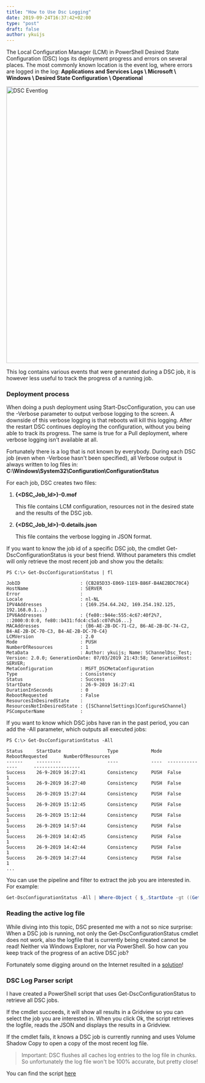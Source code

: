 ```yaml
---
title: "How to Use Dsc Logging"
date: 2019-09-24T16:37:42+02:00
type: "post"
draft: false
author: ykuijs
---
```


The Local Configuration Manager (LCM) in PowerShell Desired State Configuration (DSC)
logs its deployment progress and errors on several places. The most commonly known
location is the event log, where errors are logged in the log:
**Applications and Services Logs \ Microsoft \ Windows \ Desired State Configuration \ Operational**

<img src="../../images/dsc_eventlog.png" alt="DSC Eventlog" style="width:725px;" />

This log contains various events that were generated during a DSC job, it is however
less useful to track the progress of a running job.

### Deployment process

When doing a push deployment using Start-DscConfiguration, you can use the
-Verbose parameter to output verbose logging to the screen. A downside of this
verbose logging is that reboots will kill this logging. After the restart DSC
continues deploying the configuration, without you being able to track its progress.
The same is true for a Pull deployment, where verbose logging isn't available at all.

Fortunately there is a log that is not known by everybody. During each DSC job
(even when -Verbose hasn't been specified), all Verbose output is always written
to log files in: **C:\Windows\System32\Configuration\ConfigurationStatus**

For each job, DSC creates two files:

1. **{\<DSC_Job_Id\>}-0.mof**

     This file contains LCM configuration, resources not in the desired state and
     the results of the DSC job.

1. **{\<DSC_Job_Id\>}-0.details.json**

     This file contains the verbose logging in JSON format.

If you want to know the job id of a specific DSC job, the cmdlet Get-DscConfigurationStatus
is your best friend. Without parameters this cmdlet will only retrieve the most recent
job and show you the details:

```none
PS C:\> Get-DscConfigurationStatus | fl

JobID                      : {CB285D33-E069-11E9-B86F-B4AE2BDC70C4}
HostName                   : SERVER
Error                      :
Locale                     : nl-NL
IPV4Addresses              : {169.254.64.242, 169.254.192.125, 192.168.0.1...}
IPV6Addresses              : {fe80::944e:555:4c67:40f2%7, ::2000:0:0:0, fe80::b431:fdc4:c5a5:c07d%16...}
MACAddresses               : {B6-AE-2B-DC-71-C2, B6-AE-2B-DC-74-C2, B4-AE-2B-DC-70-C3, B4-AE-2B-DC-70-C4}
LCMVersion                 : 2.0
Mode                       : PUSH
NumberOfResources          : 1
MetaData                   : Author: ykuijs; Name: SChannelDsc_Test; Version: 2.0.0; GenerationDate: 07/03/2019 21:43:58; GenerationHost: SERVER;
MetaConfiguration          : MSFT_DSCMetaConfiguration
Type                       : Consistency
Status                     : Success
StartDate                  : 26-9-2019 16:27:41
DurationInSeconds          : 0
RebootRequested            : False
ResourcesInDesiredState    :
ResourcesNotInDesiredState : {[SChannelSettings]ConfigureSChannel}
PSComputerName             :
```

If you want to know which DSC jobs have ran in the past period, you can add the -All
parameter, which outputs all executed jobs:

```none
PS C:\> Get-DscConfigurationStatus -All

Status     StartDate                 Type            Mode  RebootRequested      NumberOfResources
------     ---------                 ----            ----  ---------------      -----------------
Success    26-9-2019 16:27:41        Consistency     PUSH  False                1
Success    26-9-2019 16:27:40        Consistency     PUSH  False                1
Success    26-9-2019 15:27:44        Consistency     PUSH  False                1
Success    26-9-2019 15:12:45        Consistency     PUSH  False                1
Success    26-9-2019 15:12:44        Consistency     PUSH  False                1
Success    26-9-2019 14:57:44        Consistency     PUSH  False                1
Success    26-9-2019 14:42:45        Consistency     PUSH  False                1
Success    26-9-2019 14:42:44        Consistency     PUSH  False                1
Success    26-9-2019 14:27:44        Consistency     PUSH  False                1
...
```

You can use the pipeline and filter to extract the job you are interested in.
For example:

```PowerShell
Get-DscConfigurationStatus -All | Where-Object { $_.StartDate -gt ((Get-Date).AddHours(-2)) -and $_.Status -eq "Failure" }
```

### Reading the active log file

While diving into this topic, DSC presented me with a not so nice surprise:
When a DSC job is running, not only the Get-DscConfigurationStatus cmdlet does
not work, also the logfile that is currently being created cannot be read!
Neither via Windows Explorer, nor via PowerShell.
So how can you keep track of the progress of an active DSC job?

Fortunately some digging around on the Internet resulted in a [solution](https://superuser.com/questions/1184789/powershell-get-content-without-locking-file)!

### DSC Log Parser script

I have created a PowerShell script that uses Get-DscConfigurationStatus to
retrieve all DSC jobs.

If the cmdlet succeeds, it will show all results in a Gridview so you can
select the job you are interested in. When you click Ok, the script
retrieves the logfile, reads the JSON and displays the results in a Gridview.

If the cmdlet fails, it knows a DSC job is currently running and uses
Volume Shadow Copy to open a copy of the most recent log file.

> Important: DSC flushes all caches log entries to the log file in chunks. So
unfortunately the log file won't be 100% accurate, but pretty close!

You can find the script [here](https://raw.githubusercontent.com/ykuijs/Powershell/master/Dsc/DSCLogParser.ps1)
